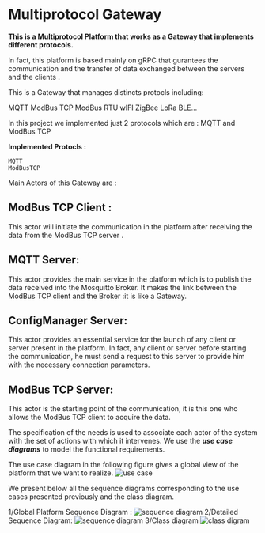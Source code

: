 # Multiprotocol Gateway 

**This is a Multiprotocol Platform that works as a Gateway that 
implements different protocols.**


In fact, this platform is based mainly on gRPC that gurantees the communication and the transfer of data exchanged between the servers and the clients .

This is a Gateway that manages distincts protocls including:

   MQTT
   ModBus TCP
   ModBus RTU 
   wIFI
   ZigBee
   LoRa
   BLE...
 
In this project we implemented just 2 protocols which are : MQTT and ModBus TCP

**Implemented Protocls :**

    MQTT
    ModBusTCP

Main Actors of this Gateway are :

## ModBus TCP Client :
 This actor will initiate the communication in the platform after receiving the data from the ModBus TCP server .

## MQTT Server:
 This actor provides the main service in the platform which is to publish the data received into the Mosquitto Broker. It makes the link between the ModBus TCP client and the Broker :it is like a Gateway.

## ConfigManager Server:
 This actor provides an essential service for the launch of any client or server present in the platform. In fact, any client or server before starting the communication, he must send a request to this server to provide him with the necessary connection parameters.

## ModBus TCP Server:
 This actor is the starting point of the communication, it is this one who allows the ModBus TCP client to acquire the data.

The specification of the needs is used to associate each actor of the system with the set of actions with which it intervenes. We use the **_use case diagrams_** to model the functional requirements.

The use case diagram in the following figure gives a global view of the platform that we want to realize.
![use case](https://www.facebook.com/messenger_media/?thread_id=100034786336294&attachment_id=5246519828704774&message_id=mid.%24cAABa-ynnniaG2m0BU2AqSe3esHDz)


We present below all the sequence diagrams corresponding to the use cases presented previously and the class diagram.

1/Global Platform Sequence Diagram :
![sequence diagram](https://www.facebook.com/messenger_media/?thread_id=100034786336294&attachment_id=5246519828704774&message_id=mid.%24cAABa-ynnniaG2m0BU2AqSe3esHDz)
2/Detailed Sequence Diagram:
![sequence diagram](https://www.facebook.com/messenger_media/?thread_id=100034786336294&attachment_id=5246519828704774&message_id=mid.%24cAABa-ynnniaG2m0BU2AqSe3esHDz)
3/Class diagram 
![class digram](https://www.facebook.com/messenger_media/?thread_id=100034786336294&attachment_id=5246519828704774&message_id=mid.%24cAABa-ynnniaG2m0BU2AqSe3esHDz)



